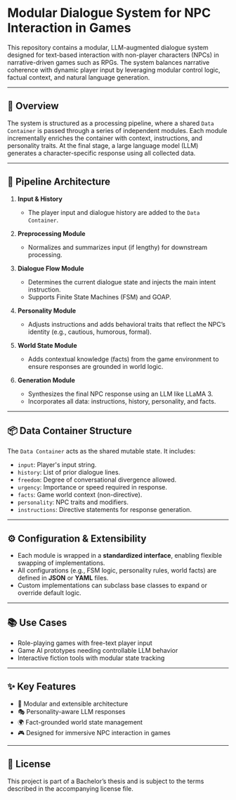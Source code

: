 # Modular Dialogue System for NPC Interaction in Games

This repository contains a modular, LLM-augmented dialogue system designed for text-based interaction with non-player characters (NPCs) in narrative-driven games such as RPGs. The system balances narrative coherence with dynamic player input by leveraging modular control logic, factual context, and natural language generation.

---

## 🧠 Overview

The system is structured as a processing pipeline, where a shared `Data Container` is passed through a series of independent modules. Each module incrementally enriches the container with context, instructions, and personality traits. At the final stage, a large language model (LLM) generates a character-specific response using all collected data.

---

## 🔧 Pipeline Architecture

1. **Input & History**
   - The player input and dialogue history are added to the `Data Container`.

2. **Preprocessing Module**
   - Normalizes and summarizes input (if lengthy) for downstream processing.

3. **Dialogue Flow Module**
   - Determines the current dialogue state and injects the main intent instruction.
   - Supports Finite State Machines (FSM) and GOAP.

4. **Personality Module**
   - Adjusts instructions and adds behavioral traits that reflect the NPC’s identity (e.g., cautious, humorous, formal).

5. **World State Module**
   - Adds contextual knowledge (facts) from the game environment to ensure responses are grounded in world logic.

6. **Generation Module**
   - Synthesizes the final NPC response using an LLM like LLaMA 3.
   - Incorporates all data: instructions, history, personality, and facts.

---

## 📦 Data Container Structure

The `Data Container` acts as the shared mutable state. It includes:

- `input`: Player's input string.
- `history`: List of prior dialogue lines.
- `freedom`: Degree of conversational divergence allowed.
- `urgency`: Importance or speed required in response.
- `facts`: Game world context (non-directive).
- `personality`: NPC traits and modifiers.
- `instructions`: Directive statements for response generation.

---

## ⚙️ Configuration & Extensibility

- Each module is wrapped in a **standardized interface**, enabling flexible swapping of implementations.
- All configurations (e.g., FSM logic, personality rules, world facts) are defined in **JSON** or **YAML** files.
- Custom implementations can subclass base classes to expand or override default logic.

---


## 📚 Use Cases

- Role-playing games with free-text player input
- Game AI prototypes needing controllable LLM behavior
- Interactive fiction tools with modular state tracking

---

## ✨ Key Features

- 🧩 Modular and extensible architecture
- 🎭 Personality-aware LLM responses
- 🌍 Fact-grounded world state management
- 🎮 Designed for immersive NPC interaction in games

---

## 📄 License

This project is part of a Bachelor’s thesis and is subject to the terms described in the accompanying license file.